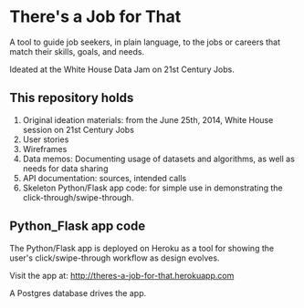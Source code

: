 There's a Job for That
======================

A tool to guide job seekers, in plain language, to the jobs or careers that match their skills, goals, and needs.

Ideated at the White House Data Jam on 21st Century Jobs.


This repository holds
---------------------

1. Original ideation materials: from the June 25th, 2014, White House session on 21st Century Jobs
2. User stories
3. Wireframes
4. Data memos: Documenting usage of datasets and algorithms, as well as needs for data sharing
5. API documentation: sources, intended calls
6. Skeleton Python/Flask app code: for simple use in demonstrating the click-through/swipe-through.




Python_Flask app code
---------------------
The Python/Flask app is deployed on Heroku as a tool for showing the user's click/swipe-through workflow as design evolves.

Visit the app at: 
http://theres-a-job-for-that.herokuapp.com

A Postgres database drives the app.
